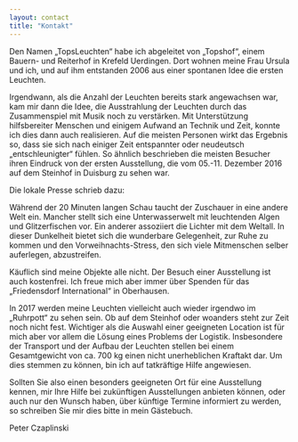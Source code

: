 ```yaml
---
layout: contact
title: "Kontakt"
---
```


Den Namen „TopsLeuchten“ habe ich abgeleitet von „Topshof“, einem Bauern- und Reiterhof in Krefeld Uerdingen. Dort wohnen meine Frau Ursula und ich, und auf ihm entstanden 2006 aus einer spontanen Idee die ersten Leuchten.

Irgendwann, als die Anzahl der Leuchten bereits stark angewachsen war, kam mir dann die Idee, die Ausstrahlung der Leuchten durch das Zusammenspiel mit Musik noch zu verstärken. Mit Unterstützung hilfsbereiter Menschen und einigem Aufwand an Technik und Zeit, konnte ich dies dann auch realisieren. Auf die meisten Personen wirkt das Ergebnis so, dass sie sich nach einiger Zeit entspannter oder neudeutsch „entschleunigter“ fühlen. So ähnlich beschrieben die meisten Besucher ihren Eindruck von der ersten Ausstellung, die vom 05.-11. Dezember 2016 auf dem Steinhof in Duisburg zu sehen war.

Die lokale Presse schrieb dazu:

Während der 20 Minuten langen Schau taucht der Zuschauer in eine andere Welt ein. Mancher stellt sich eine Unterwasserwelt mit leuchtenden Algen und Glitzerfischen vor. Ein anderer assoziiert die Lichter mit dem Weltall. In dieser Dunkelheit bietet sich die wunderbare Gelegenheit, zur Ruhe zu kommen und den Vorweihnachts-Stress, den sich viele Mitmenschen selber auferlegen, abzustreifen. 

Käuflich sind meine Objekte alle nicht. Der Besuch einer Ausstellung ist auch kostenfrei. Ich freue mich aber immer über Spenden für das „Friedensdorf International“ in Oberhausen.

In 2017 werden meine Leuchten vielleicht auch wieder irgendwo im „Ruhrpott“ zu sehen sein. Ob auf dem Steinhof oder woanders steht zur Zeit noch nicht fest. Wichtiger als die Auswahl einer geeigneten Location ist für mich aber vor allem die Lösung eines Problems der Logistik. Insbesondere der Transport und der Aufbau der Leuchten stellen bei einem Gesamtgewicht von ca. 700 kg einen nicht unerheblichen Kraftakt dar. Um dies stemmen zu können, bin ich auf tatkräftige Hilfe angewiesen.

Sollten Sie also einen besonders geeigneten Ort für eine Ausstellung kennen, mir Ihre Hilfe bei zukünftigen Ausstellungen anbieten können, oder auch nur den Wunsch haben, über künftige Termine informiert zu werden, so schreiben Sie mir dies bitte in mein Gästebuch.


Peter Czaplinski
